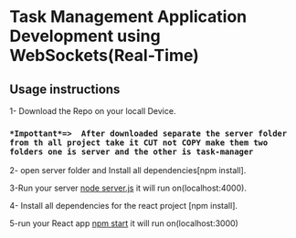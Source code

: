 # Task Management Application Development using WebSockets(Real-Time)

## Usage instructions

1- Download the Repo on your locall Device.

### `*Impottant*=>  After downloaded separate the server folder from th all project take it CUT not COPY make them two folders one is server and the other is task-manager`

2- open server folder and Install all dependencies[npm install].

3-Run your server [node server.js](http://localhost:4000) it will run on(localhost:4000).

4- Install all dependencies for the react project [npm install].

5-run your React app [npm start](http://localhost:3000) it will run on(localhost:3000)
